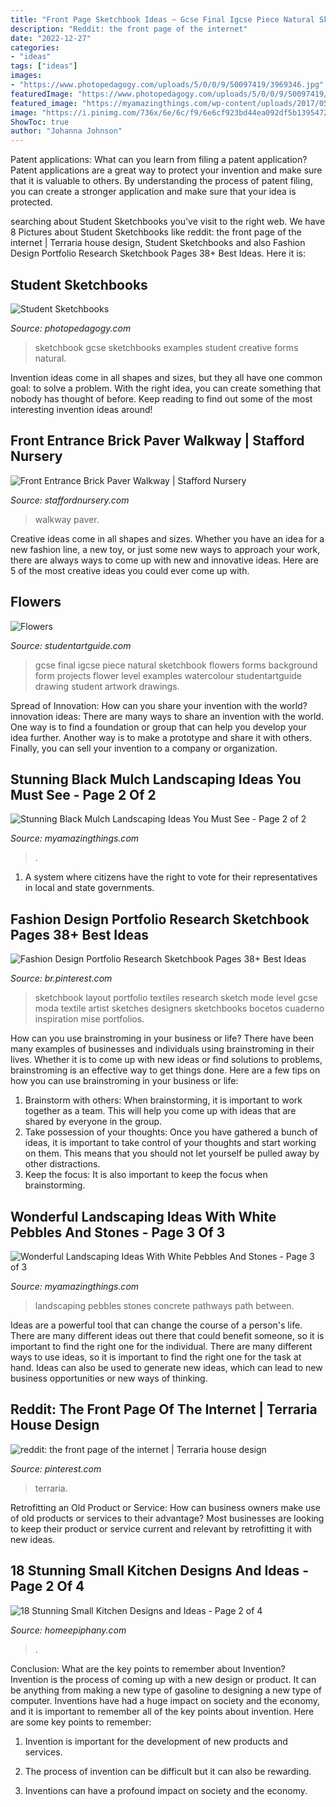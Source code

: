 ```yaml
---
title: "Front Page Sketchbook Ideas ~ Gcse Final Igcse Piece Natural Sketchbook Flowers Forms Background Form Projects Flower Level Examples Watercolour Studentartguide Drawing Student Artwork Drawings"
description: "Reddit: the front page of the internet"
date: "2022-12-27"
categories:
- "ideas"
tags: ["ideas"]
images:
- "https://www.photopedagogy.com/uploads/5/0/0/9/50097419/3969346.jpg"
featuredImage: "https://www.photopedagogy.com/uploads/5/0/0/9/50097419/3969346.jpg"
featured_image: "https://myamazingthings.com/wp-content/uploads/2017/05/black-mulch.jpg"
image: "https://i.pinimg.com/736x/6e/6c/f9/6e6cf923bd44ea092df5b1395472085a.jpg"
ShowToc: true
author: "Johanna Johnson"
---
```



Patent applications: What can you learn from filing a patent application?
Patent applications are a great way to protect your invention and make sure that it is valuable to others. By understanding the process of patent filing, you can create a stronger application and make sure that your idea is protected.

	

		
searching about Student Sketchbooks you've visit to the right web. We have 8 Pictures about Student Sketchbooks like reddit: the front page of the internet | Terraria house design, Student Sketchbooks and also Fashion Design Portfolio Research Sketchbook Pages 38+ Best Ideas. Here it is:
		
    
## Student Sketchbooks

<img loading=lazy src="https://www.photopedagogy.com/uploads/5/0/0/9/50097419/3969346.jpg" onerror="this.onerror=null;this.src='https://tse1.mm.bing.net/th?id=OIP.tlEDKjYL_muGQh-1eB6yRgAAAA&amp;pid=15.1';" alt="Student Sketchbooks">

_Source: photopedagogy.com_

>sketchbook gcse sketchbooks examples student creative forms natural. 

	

Invention ideas come in all shapes and sizes, but they all have one common goal: to solve a problem. With the right idea, you can create something that nobody has thought of before. Keep reading to find out some of the most interesting invention ideas around!

    
## Front Entrance Brick Paver Walkway | Stafford Nursery

<img loading=lazy src="https://www.staffordnursery.com/wp-content/uploads/2017/07/IMG_7841-1024x833.jpg" onerror="this.onerror=null;this.src='https://tse2.mm.bing.net/th?id=OIP.nqqt7sKjuefqCWNDm6BN1gHaGB&amp;pid=15.1';" alt="Front Entrance Brick Paver Walkway | Stafford Nursery">

_Source: staffordnursery.com_

>walkway paver. 

	

Creative ideas come in all shapes and sizes. Whether you have an idea for a new fashion line, a new toy, or just some new ways to approach your work, there are always ways to come up with new and innovative ideas. Here are 5 of the most creative ideas you could ever come up with.

    
## Flowers

<img loading=lazy src="http://www.studentartguide.com/wp-content/uploads/2015/02/final-piece_9.jpg" onerror="this.onerror=null;this.src='https://tse2.mm.bing.net/th?id=OIP.Oh84OBwS2oeaKl0qu2xAaAHaKg&amp;pid=15.1';" alt="Flowers">

_Source: studentartguide.com_

>gcse final igcse piece natural sketchbook flowers forms background form projects flower level examples watercolour studentartguide drawing student artwork drawings. 

	

Spread of Innovation: How can you share your invention with the world?
innovation ideas: 
There are many ways to share an invention with the world. One way is to find a foundation or group that can help you develop your idea further. Another way is to make a prototype and share it with others. Finally, you can sell your invention to a company or organization.

    
## Stunning Black Mulch Landscaping Ideas You Must See - Page 2 Of 2

<img loading=lazy src="https://myamazingthings.com/wp-content/uploads/2017/05/black-mulch.jpg" onerror="this.onerror=null;this.src='https://tse4.mm.bing.net/th?id=OIP.iSVExEKaTxogXafVStve9wHaJ4&amp;pid=15.1';" alt="Stunning Black Mulch Landscaping Ideas You Must See - Page 2 of 2">

_Source: myamazingthings.com_

>. 

	

1. A system where citizens have the right to vote for their representatives in local and state governments.

    
## Fashion Design Portfolio Research Sketchbook Pages 38+ Best Ideas

<img loading=lazy src="https://i.pinimg.com/736x/6e/6c/f9/6e6cf923bd44ea092df5b1395472085a.jpg" onerror="this.onerror=null;this.src='https://tse4.mm.bing.net/th?id=OIP.LWb-PDq2fTr0CiEOmTrMogAAAA&amp;pid=15.1';" alt="Fashion Design Portfolio Research Sketchbook Pages 38+ Best Ideas">

_Source: br.pinterest.com_

>sketchbook layout portfolio textiles research sketch mode level gcse moda textile artist sketches designers sketchbooks bocetos cuaderno inspiration mise portfolios. 

	

How can you use brainstroming in your business or life?
There have been many examples of businesses and individuals using brainstroming in their lives. Whether it is to come up with new ideas or find solutions to problems, brainstroming is an effective way to get things done. Here are a few tips on how you can use brainstroming in your business or life: 
1. Brainstorm with others: When brainstorming, it is important to work together as a team. This will help you come up with ideas that are shared by everyone in the group. 
2. Take possession of your thoughts: Once you have gathered a bunch of ideas, it is important to take control of your thoughts and start working on them. This means that you should not let yourself be pulled away by other distractions. 
3. Keep the focus: It is also important to keep the focus when brainstorming.

    
## Wonderful Landscaping Ideas With White Pebbles And Stones - Page 3 Of 3

<img loading=lazy src="http://myamazingthings.com/wp-content/uploads/2017/03/path.jpg" onerror="this.onerror=null;this.src='https://tse4.mm.bing.net/th?id=OIP.JI40F9dl4A3Y2w14ZxKyXQHaFj&amp;pid=15.1';" alt="Wonderful Landscaping Ideas With White Pebbles And Stones - Page 3 of 3">

_Source: myamazingthings.com_

>landscaping pebbles stones concrete pathways path between. 

	

Ideas are a powerful tool that can change the course of a person's life. There are many different ideas out there that could benefit someone, so it is important to find the right one for the individual. There are many different ways to use ideas, so it is important to find the right one for the task at hand. Ideas can also be used to generate new ideas, which can lead to new business opportunities or new ways of thinking.

    
## Reddit: The Front Page Of The Internet | Terraria House Design

<img loading=lazy src="https://i.pinimg.com/736x/06/21/e2/0621e2d6ff90baf7a67e5a887452cf79.jpg" onerror="this.onerror=null;this.src='https://tse1.mm.bing.net/th?id=OIP.s9SsNgkMED90MN6a2wKnGAHaG9&amp;pid=15.1';" alt="reddit: the front page of the internet | Terraria house design">

_Source: pinterest.com_

>terraria. 

	

Retrofitting an Old Product or Service: How can business owners make use of old products or services to their advantage?
Most businesses are looking to keep their product or service current and relevant by retrofitting it with new ideas.

    
## 18 Stunning Small Kitchen Designs And Ideas - Page 2 Of 4

<img loading=lazy src="https://homeepiphany.com/wp-content/uploads/2016/08/18-Stunning-Small-Kitchen-Designs-and-Ideas-8-768x1025.jpg" onerror="this.onerror=null;this.src='https://tse1.mm.bing.net/th?id=OIP.snRJniQv6K-nx6GvfK6W_QHaJ4&amp;pid=15.1';" alt="18 Stunning Small Kitchen Designs and Ideas - Page 2 of 4">

_Source: homeepiphany.com_

>. 

	

Conclusion: What are the key points to remember about Invention?
Invention is the process of coming up with a new design or product. It can be anything from making a new type of gasoline to designing a new type of computer. Inventions have had a huge impact on society and the economy, and it is important to remember all of the key points about invention. Here are some key points to remember:
1) Invention is important for the development of new products and services.

2) The process of invention can be difficult but it can also be rewarding.

3) Inventions can have a profound impact on society and the economy.

